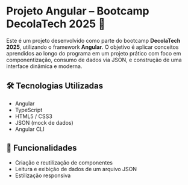 # Projeto Angular – Bootcamp DecolaTech 2025 🚀

Este é um projeto desenvolvido como parte do bootcamp **DecolaTech 2025**, utilizando o framework **Angular**. O objetivo é aplicar conceitos aprendidos ao longo do programa em um projeto prático com foco em componentização, consumo de dados via JSON, e construção de uma interface dinâmica e moderna.

## 🛠️ Tecnologias Utilizadas

- Angular
- TypeScript
- HTML5 / CSS3
- JSON (mock de dados)
- Angular CLI


## 🧩 Funcionalidades

- Criação e reutilização de componentes
- Leitura e exibição de dados de um arquivo JSON
- Estilização responsiva
